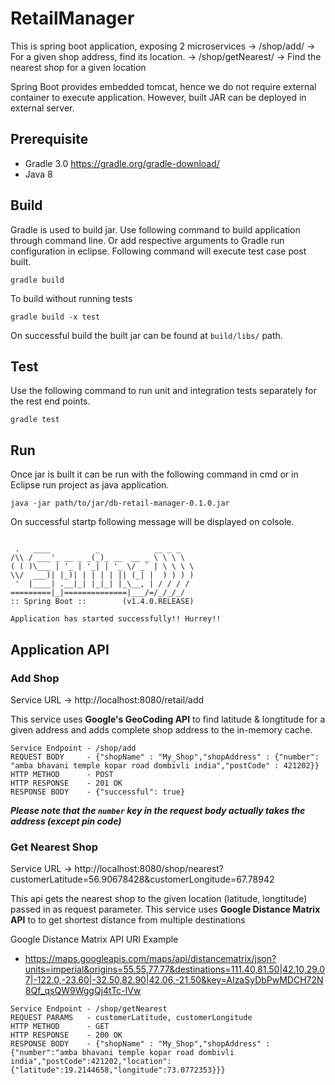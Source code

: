 # RetailManager

This is spring boot application, exposing 2 microservices
-> /shop/add/ -> For a given shop address, find its location.
-> /shop/getNearest/ -> Find the nearest shop for a given location

Spring Boot provides embedded tomcat, hence we do not require external container to execute application. However, built JAR can be deployed in external server. 

## Prerequisite

* Gradle 3.0	https://gradle.org/gradle-download/
* Java 8

## Build

Gradle is used to build jar. Use following command to build application through command line. Or add respective arguments to Gradle run configuration in eclipse.
Following command will execute test case post built.

```
gradle build
```

To build without running tests

```
gradle build -x test
```

On successful build the built jar can be found at `build/libs/` path.

## Test

Use the following command to run unit and integration tests separately for the rest end points.

```
gradle test
```

## Run

Once jar is built it can be run with the following command in cmd or in Eclipse run project as java application.

```
java -jar path/to/jar/db-retail-manager-0.1.0.jar
```

On successful startp following message will be displayed on colsole.
 ```

  .   ____          _            __ _ _
 /\\ / ___'_ __ _ _(_)_ __  __ _ \ \ \ \
( ( )\___ | '_ | '_| | '_ \/ _` | \ \ \ \
 \\/  ___)| |_)| | | | | || (_| |  ) ) ) )
  '  |____| .__|_| |_|_| |_\__, | / / / /
 =========|_|==============|___/=/_/_/_/
 :: Spring Boot ::        (v1.4.0.RELEASE)

Application has started successfully!! Hurrey!!
```

## Application API

### Add Shop
Service URL -> http://localhost:8080/retail/add

This service uses **Google's GeoCoding API** to find latitude & longtitude for a given address and adds complete shop address to the in-memory cache.

```
Service Endpoint - /shop/add
REQUEST BODY     - {"shopName" : "My_Shop","shopAddress" : {"number": "amba bhavani temple kopar road dombivli india","postCode" : 421202}}
HTTP METHOD      - POST
HTTP RESPONSE    - 201 OK
RESPONSE BODY    - {"successful": true}
```

_**Please note that the `number` key in the request body actually takes the address (except pin code)**_

### Get Nearest Shop
Service URL -> http://localhost:8080/shop/nearest?customerLatitude=56.90678428&customerLongitude=67.78942

This api gets the nearest shop to the given location (latitude, longtitude) passed in as request parameter. This service uses **Google Distance Matrix API** to to get shortest distance from multiple destinations

Google Distance Matrix API URI Example 
* https://maps.googleapis.com/maps/api/distancematrix/json?units=imperial&origins=55.55,77.77&destinations=111.40,81.50|42.10,29.07|-122.0,-23.60|-32.50,82.90|42.06,-21.50&key=AIzaSyDbPwMDCH72N8Qf_qsQW9WggQj4tTc-IVw

```
Service Endpoint - /shop/getNearest
REQUEST PARAMS   - customerLatitude, customerLongitude
HTTP METHOD      - GET
HTTP RESPONSE    - 200 OK
RESPONSE BODY    - {"shopName" : "My_Shop","shopAddress" : {"number":"amba bhavani temple kopar road dombivli india","postCode":421202,"location":{"latitude":19.2144658,"longitude":73.0772353}}}

```
